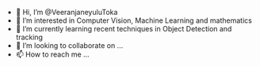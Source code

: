 - 👋 Hi, I’m @VeeranjaneyuluToka
- 👀 I’m interested in Computer Vision, Machine Learning and mathematics
- 🌱 I’m currently learning recent techniques in Object Detection and tracking
- 💞️ I’m looking to collaborate on ...
- 📫 How to reach me ...

<!---
VeeranjaneyuluToka/VeeranjaneyuluToka is a ✨ special ✨ repository because its `README.md` (this file) appears on your GitHub profile.
You can click the Preview link to take a look at your changes.
--->
